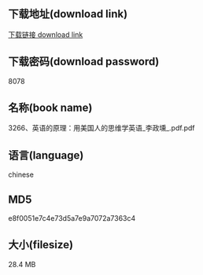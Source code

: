 ## 下载地址(download link)
[下载链接 download link](https://voluble-croquembouche-d321dc.netlify.app/?s=3266%E3%80%81%E8%8B%B1%E8%AF%AD%E7%9A%84%E5%8E%9F%E7%90%86%EF%BC%9A%E7%94%A8%E7%BE%8E%E5%9B%BD%E4%BA%BA%E7%9A%84%E6%80%9D%E7%BB%B4%E5%AD%A6%E8%8B%B1%E8%AF%AD_%E6%9D%8E%E6%94%BF%E5%A3%8E_.pdf)

## 下载密码(download password)
8078

## 名称(book name)
3266、英语的原理：用美国人的思维学英语_李政壎_.pdf.pdf

## 语言(language)
chinese

## MD5
e8f0051e7c4e73d5a7e9a7072a7363c4

## 大小(filesize)
28.4 MB
